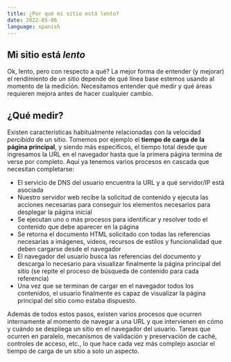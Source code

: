 ```yaml
---
title: ¿Por qué mi sitio está lento?
date: 2022-05-06
language: spanish
---
```


## Mi sitio está _lento_

Ok, lento, pero con respecto a qué? La mejor forma de entender (y mejorar) el rendimiento de un sitio depende de qué línea base estemos usando al momento de la medición. Necesitamos entender qué medir y qué áreas requieren mejora antes de hacer cualquier cambio.

## ¿Qué medir?

Existen características habitualmente relacionadas con la velocidad _percibida_ de un sitio. Tomemos por ejemplo el **tiempo de carga de la página principal**, y siendo más específicos, el tiempo total desde que ingresamos la URL en el navegador hasta que la primera página termina de verse por completo. Aquí ya tenemos varios procesos en cascada que necesitan completarse:

- El servicio de DNS del usuario encuentra la URL y a qué servidor/IP está asociada
- Nuestro servidor web recibe la solicitud de contenido y ejecuta las acciones necesarias para conseguir los elementos necesarios para desplegar la página inicial
- Se ejecutan uno o más procesos para identificar y resolver todo el contenido que debe aparecer en la página
- Se retorna el documento HTML solicitado con todas las referencias necesarias a imágenes, videos, recursos de estilos y funcionalidad que deben cargarse desde el navegador
- El navegador del usuario busca las referencias del documento y descarga lo necesario para visualizar finalmente la página principal del sitio (se repite el proceso de búsqueda de contenido para cada referencia)
- Una vez que se terminan de cargar en el navegador todos los contenidos, el usuario finalmente es capaz de visualizar la página principal del sitio como estaba dispuesto.

Además de todos estos pasos, existen varios procesos que ocurren internamente al momento de navegar a una URL y que intervienen en cómo y cuándo se despliega un sitio en el navegador del usuario. Tareas que ocurren en paralelo, mecanismos de validación y preservación de caché, controles de acceso, etc., lo que hace cada vez más complejo asociar el tiempo de carga de un sitio a solo un aspecto.
